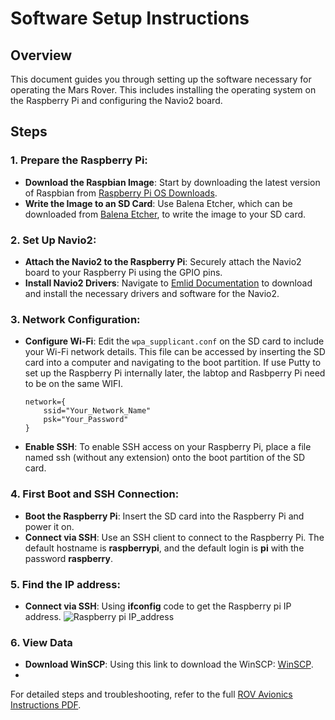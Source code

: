 # Software Setup Instructions

## Overview
This document guides you through setting up the software necessary for operating the Mars Rover. This includes installing the operating system on the Raspberry Pi and configuring the Navio2 board.

## Steps

### 1. Prepare the Raspberry Pi:
- **Download the Raspbian Image**: Start by downloading the latest version of Raspbian from [Raspberry Pi OS Downloads](https://www.raspberrypi.org/software/).
- **Write the Image to an SD Card**: Use Balena Etcher, which can be downloaded from [Balena Etcher](https://www.balena.io/etcher/), to write the image to your SD card.

### 2. Set Up Navio2:
- **Attach the Navio2 to the Raspberry Pi**: Securely attach the Navio2 board to your Raspberry Pi using the GPIO pins.
- **Install Navio2 Drivers**: Navigate to [Emlid Documentation](https://docs.emlid.com/navio2/) to download and install the necessary drivers and software for the Navio2.

### 3. Network Configuration:
- **Configure Wi-Fi**: Edit the `wpa_supplicant.conf` on the SD card to include your Wi-Fi network details. This file can be accessed by inserting the SD card into a computer and navigating to the boot partition. If use Putty to set up the Raspberry Pi internally later, the labtop and Rasbperry Pi need to be on the same WIFI.
  
  ```plaintext
  network={
      ssid="Your_Network_Name"
      psk="Your_Password"
  }
- **Enable SSH**: To enable SSH access on your Raspberry Pi, place a file named ssh (without any extension) onto the boot partition of the SD card.
### 4. First Boot and SSH Connection:
- **Boot the Raspberry Pi**: Insert the SD card into the Raspberry Pi and power it on.
- **Connect via SSH**: Use an SSH client to connect to the Raspberry Pi. The default hostname is **raspberrypi**, and the default login is **pi** with the password **raspberry**.

### 5. Find the IP address:
- **Connect via SSH**: Using **ifconfig** code to get the Raspberry pi IP address.
  ![Raspberry pi IP_address](https://github.com/ShuoHuang999678/image/blob/main/IP_address.jpg?raw=true)

### 6. View Data
- **Download WinSCP**: Using this link to download the WinSCP: [WinSCP](https://winscp.net/eng/index.php).
- 
For detailed steps and troubleshooting, refer to the full [ROV Avionics Instructions PDF](https://github.com/ObinnaNdbs/Mars_Rover/blob/main/Documents/ROV_Avionics_instructions.pdf).
